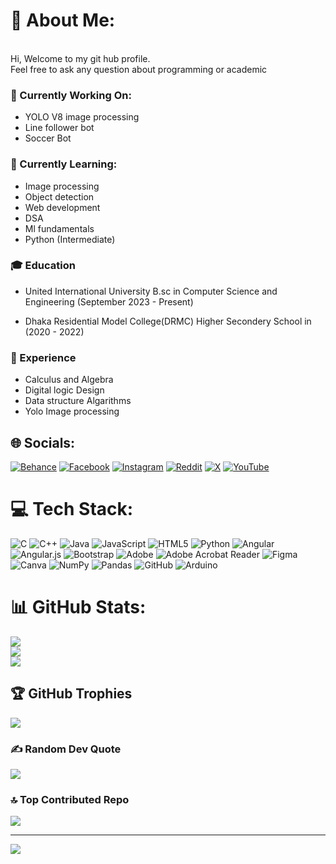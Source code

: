 # 💫 About Me:
<br>Hi, Welcome to my git hub profile.<br>
Feel free to ask any question about programming or academic

### 🔭 Currently Working On:
- YOLO V8 image processing
- Line follower bot
- Soccer Bot

### 🌱 Currently Learning:
- Image processing
- Object detection
- Web development
- DSA
- Ml fundamentals
- Python (Intermediate)

### 🎓 Education
- United International University 
  B.sc in Computer Science and Engineering (September 2023 - Present)
  
- Dhaka Residential Model College(DRMC) 
  Higher Secondery School in  (2020 - 2022)

### 💼 Experience
  - Calculus and Algebra
  - Digital logic Design
  - Data structure Algarithms
  - Yolo Image processing
    
  


## 🌐 Socials:
[![Behance](https://img.shields.io/badge/Behance-1769ff?logo=behance&logoColor=white)](https://behance.net/awadhehossain) [![Facebook](https://img.shields.io/badge/Facebook-%231877F2.svg?logo=Facebook&logoColor=white)](https://facebook.com/paraffin67) [![Instagram](https://img.shields.io/badge/Instagram-%23E4405F.svg?logo=Instagram&logoColor=white)](https://instagram.com/paraffin67) [![Reddit](https://img.shields.io/badge/Reddit-%23FF4500.svg?logo=Reddit&logoColor=white)](https://reddit.com/user/Budget_Web_928) [![X](https://img.shields.io/badge/X-black.svg?logo=X&logoColor=white)](https://x.com/hossainawadhe) [![YouTube](https://img.shields.io/badge/YouTube-%23FF0000.svg?logo=YouTube&logoColor=white)](https://youtube.com/@Awadhehossain) 

# 💻 Tech Stack:
![C](https://img.shields.io/badge/c-%2300599C.svg?style=for-the-badge&logo=c&logoColor=white) ![C++](https://img.shields.io/badge/c++-%2300599C.svg?style=for-the-badge&logo=c%2B%2B&logoColor=white) ![Java](https://img.shields.io/badge/java-%23ED8B00.svg?style=for-the-badge&logo=openjdk&logoColor=white) ![JavaScript](https://img.shields.io/badge/javascript-%23323330.svg?style=for-the-badge&logo=javascript&logoColor=%23F7DF1E) ![HTML5](https://img.shields.io/badge/html5-%23E34F26.svg?style=for-the-badge&logo=html5&logoColor=white) ![Python](https://img.shields.io/badge/python-3670A0?style=for-the-badge&logo=python&logoColor=ffdd54) ![Angular](https://img.shields.io/badge/angular-%23DD0031.svg?style=for-the-badge&logo=angular&logoColor=white) ![Angular.js](https://img.shields.io/badge/angular.js-%23E23237.svg?style=for-the-badge&logo=angularjs&logoColor=white) ![Bootstrap](https://img.shields.io/badge/bootstrap-%238511FA.svg?style=for-the-badge&logo=bootstrap&logoColor=white) ![Adobe](https://img.shields.io/badge/adobe-%23FF0000.svg?style=for-the-badge&logo=adobe&logoColor=white) ![Adobe Acrobat Reader](https://img.shields.io/badge/Adobe%20Acrobat%20Reader-EC1C24.svg?style=for-the-badge&logo=Adobe%20Acrobat%20Reader&logoColor=white) ![Figma](https://img.shields.io/badge/figma-%23F24E1E.svg?style=for-the-badge&logo=figma&logoColor=white) ![Canva](https://img.shields.io/badge/Canva-%2300C4CC.svg?style=for-the-badge&logo=Canva&logoColor=white) ![NumPy](https://img.shields.io/badge/numpy-%23013243.svg?style=for-the-badge&logo=numpy&logoColor=white) ![Pandas](https://img.shields.io/badge/pandas-%23150458.svg?style=for-the-badge&logo=pandas&logoColor=white) ![GitHub](https://img.shields.io/badge/github-%23121011.svg?style=for-the-badge&logo=github&logoColor=white) ![Arduino](https://img.shields.io/badge/-Arduino-00979D?style=for-the-badge&logo=Arduino&logoColor=white)
# 📊 GitHub Stats:
![](https://github-readme-stats.vercel.app/api?username=awadhehossain&theme=dark&hide_border=false&include_all_commits=false&count_private=false)<br/>
![](https://github-readme-streak-stats.herokuapp.com/?user=awadhehossain&theme=dark&hide_border=false)<br/>
![](https://github-readme-stats.vercel.app/api/top-langs/?username=awadhehossain&theme=dark&hide_border=false&include_all_commits=false&count_private=false&layout=compact)

## 🏆 GitHub Trophies
![](https://github-profile-trophy.vercel.app/?username=awadhehossain&theme=radical&no-frame=false&no-bg=true&margin-w=4)

### ✍️ Random Dev Quote
![](https://quotes-github-readme.vercel.app/api?type=horizontal&theme=radical)

### 🔝 Top Contributed Repo
![](https://github-contributor-stats.vercel.app/api?username=awadhehossain&limit=5&theme=dark&combine_all_yearly_contributions=true)

---
[![](https://visitcount.itsvg.in/api?id=awadhehossain&icon=0&color=0)](https://visitcount.itsvg.in)

<!-- Proudly created with GPRM ( https://gprm.itsvg.in ) -->
